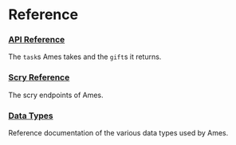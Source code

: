 # Reference

### [API Reference](urbit-docs/system/kernel/ames/reference/tasks)

The `task`s Ames takes and the `gift`s it returns.

### [Scry Reference](urbit-docs/system/kernel/ames/reference/scry)

The scry endpoints of Ames.

### [Data Types](urbit-docs/system/kernel/ames/reference/data-types)

Reference documentation of the various data types used by Ames.
